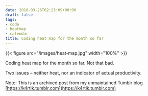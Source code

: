 ```yaml
---
date: 2016-03-26T02:23:09+00:00
draft: false
tags:
- code
- heatmap
- calendar
title: Coding heat map for the month so far
---
```


{{< figure src="/images/heat-map.jpg"  width="100%" >}}



Coding heat map for the month so far. Not that bad.

Two issues – neither heat, nor an indicator of actual productivity.


Note: This is an archived post from my unmaintained Tumblr blog [https://k4rtik.tumblr.com](https://k4rtik.tumblr.com)
